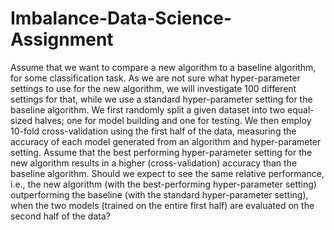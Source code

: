 # Imbalance-Data-Science-Assignment

Assume that we want to compare a new algorithm to a baseline algorithm, for some classification task. 
As we are not sure what hyper-parameter settings to use for the new algorithm, we will investigate 100 different settings for that,
while we use a standard hyper-parameter setting for the baseline algorithm. 
We first randomly split a given dataset into two equal-sized halves; one for model building and one for testing.
We then employ 10-fold cross-validation using the first half of the data, 
measuring the accuracy of each model generated from an algorithm and hyper-parameter setting. 
Assume that the best performing hyper-parameter setting for the new algorithm results in a higher (cross-validation) accuracy than the baseline algorithm.
Should we expect to see the same relative performance, i.e., the new algorithm (with the best-performing hyper-parameter setting) outperforming the baseline (with the standard hyper-parameter setting), 
when the two models (trained on the entire first half) are evaluated on the second half of the data?
